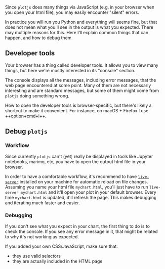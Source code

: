 Since `plotjs` does many things via JavaScript (e.g, in your browser when you open your html file), you may easily encounter "silent" errors.

In practice you will run you Python and everything will seems fine, but that does not mean what you'll see in the output is what you expected. There may multiple reasons for this. Here I'll explain common things that can happen, and how to debug them.

## Developer tools

Your browser has a thing called developer tools. It allows you to view many things, but here we're mostly interested in its "console" section.

The console displays all the messages, including error messages, that the web page encountered at some point. Many of them are not necessarly interesting and are standard messages, but some of them might come from `plotjs` doing something wrong.

How to open the developer tools is browser-specific, but there's likely a shortcut to make it convenient. For instance, on macOS + Firefox I use ++option+cmd+i++.

## Debug `plotjs`

### Workflow

Since currently `plotjs` can't (yet) really be displayed in tools like Jupyter notebooks, marimo, etc, you have to open the output html file in your browser.

In order to have a comfortable workflow, it's recommend to have [`live-server`](https://www.npmjs.com/package/live-server) installed on your machine for automatic reload on file changes. Assuming you name your html file `mychart.html`, you'll just have to run `live-server mychart.html` and it'll open your plot in your default browser. Every time `mychart.html` is updated, it'll refresh the page. This makes debugging and iterating much faster and easier.

### Debugging

If you don't see what you expect in your chart, the first thing to do is to check the console. If you see any error message in it, that might be related to why it's not working as expected.

If you added your own CSS/JavaScript, make sure that:

- they use valid selectors
- they are actually included in the HTML page
